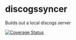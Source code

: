 # discogssyncer
Builds out a local discogs server

[![Coverage Status](https://coveralls.io/repos/github/brotherlogic/discogssyncer/badge.svg?branch=master)](https://coveralls.io/github/brotherlogic/discogssyncer?branch=master)
